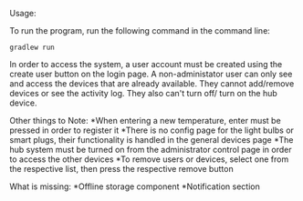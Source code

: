 Usage:

To run the program, run the following command in the command line:
```
gradlew run
```
In order to access the system, a user account must be created using the create user button on the login page.
A non-administator user can only see and access the devices that are already available. They cannot add/remove devices or see the activity log. They also can't turn off/ turn on the hub device.

Other things to Note:
*When entering a new temperature, enter must be pressed in order to register it
*There is no config page for the light bulbs or smart plugs, their functionality is handled in the general devices page
*The hub system must be turned on from the administrator control page in order to access the other devices
*To remove users or devices, select one from the respective list, then press the respective remove button


What is missing:
*Offline storage component
*Notification section
